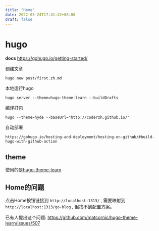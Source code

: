 ```yaml
---
title: "Home"
date: 2022-05-24T17:41:32+08:00
draft: false
---
```


# hugo

**docs** https://gohugo.io/getting-started/

创建文章

```text
hugo new post/first.zh.md
```

本地运行hugo

```text
hugo server --theme=hugo-theme-learn --buildDrafts
```

编译打包
```text
hugo --theme=hyde --baseUrl="http://coderzh.github.io/"
```

自动部署
```text
https://gohugo.io/hosting-and-deployment/hosting-on-github/#build-hugo-with-github-action
```

## theme

使用的是[hugo-theme-learn](https://learn.netlify.app/en/)

## Home的问题

点击Home按钮链接到 `http://localhost:1313/` , 需要映射到 `http://localhost:1313/go-blog` , 但找不到配置方案。

已有人提出这个问题: https://github.com/matcornic/hugo-theme-learn/issues/507
